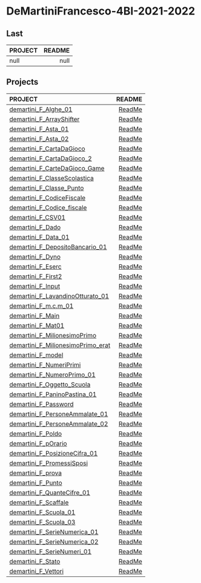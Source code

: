 # DeMartiniFrancesco-4BI-2021-2022

## Last

| PROJECT | README |
| :--- | ---: |
| null | null |

## Projects

| PROJECT | README |
| :--- | ---: |
| [demartini_F_Alghe_01](https://github.com/deMartiniFrancesco/DeMartiniFrancesco-4BI-2021-2022/tree/master/src/demartini_F_Alghe_01/bin) | [ReadMe](https://github.com/deMartiniFrancesco/DeMartiniFrancesco-4BI-2021-2022/tree/master/src/demartini_F_Alghe_01/doc/README.md) |
| [demartini_F_ArrayShifter](https://github.com/deMartiniFrancesco/DeMartiniFrancesco-4BI-2021-2022/tree/master/src/demartini_F_ArrayShifter/bin) | [ReadMe](https://github.com/deMartiniFrancesco/DeMartiniFrancesco-4BI-2021-2022/tree/master/src/demartini_F_ArrayShifter/doc/README.md) |
| [demartini_F_Asta_01](https://github.com/deMartiniFrancesco/DeMartiniFrancesco-4BI-2021-2022/tree/master/src/demartini_F_Asta_01/bin) | [ReadMe](https://github.com/deMartiniFrancesco/DeMartiniFrancesco-4BI-2021-2022/tree/master/src/demartini_F_Asta_01/doc/README.md) |
| [demartini_F_Asta_02](https://github.com/deMartiniFrancesco/DeMartiniFrancesco-4BI-2021-2022/tree/master/src/demartini_F_Asta_02/bin) | [ReadMe](https://github.com/deMartiniFrancesco/DeMartiniFrancesco-4BI-2021-2022/tree/master/src/demartini_F_Asta_02/doc/README.md) |
| [demartini_F_CartaDaGioco](https://github.com/deMartiniFrancesco/DeMartiniFrancesco-4BI-2021-2022/tree/master/src/demartini_F_CartaDaGioco/bin) | [ReadMe](https://github.com/deMartiniFrancesco/DeMartiniFrancesco-4BI-2021-2022/tree/master/src/demartini_F_CartaDaGioco/doc/README.md) |
| [demartini_F_CartaDaGioco_2](https://github.com/deMartiniFrancesco/DeMartiniFrancesco-4BI-2021-2022/tree/master/src/demartini_F_CartaDaGioco_2/bin) | [ReadMe](https://github.com/deMartiniFrancesco/DeMartiniFrancesco-4BI-2021-2022/tree/master/src/demartini_F_CartaDaGioco_2/doc/README.md) |
| [demartini_F_CarteDaGioco_Game](https://github.com/deMartiniFrancesco/DeMartiniFrancesco-4BI-2021-2022/tree/master/src/demartini_F_CarteDaGioco_Game/bin) | [ReadMe](https://github.com/deMartiniFrancesco/DeMartiniFrancesco-4BI-2021-2022/tree/master/src/demartini_F_CarteDaGioco_Game/doc/README.md) |
| [demartini_F_ClasseScolastica](https://github.com/deMartiniFrancesco/DeMartiniFrancesco-4BI-2021-2022/tree/master/src/demartini_F_ClasseScolastica/bin) | [ReadMe](https://github.com/deMartiniFrancesco/DeMartiniFrancesco-4BI-2021-2022/tree/master/src/demartini_F_ClasseScolastica/doc/README.md) |
| [demartini_F_Classe_Punto](https://github.com/deMartiniFrancesco/DeMartiniFrancesco-4BI-2021-2022/tree/master/src/demartini_F_Classe_Punto/bin) | [ReadMe](https://github.com/deMartiniFrancesco/DeMartiniFrancesco-4BI-2021-2022/tree/master/src/demartini_F_Classe_Punto/doc/README.md) |
| [demartini_F_CodiceFiscale](https://github.com/deMartiniFrancesco/DeMartiniFrancesco-4BI-2021-2022/tree/master/src/demartini_F_CodiceFiscale/bin) | [ReadMe](https://github.com/deMartiniFrancesco/DeMartiniFrancesco-4BI-2021-2022/tree/master/src/demartini_F_CodiceFiscale/doc/README.md) |
| [demartini_F_Codice_fiscale](https://github.com/deMartiniFrancesco/DeMartiniFrancesco-4BI-2021-2022/tree/master/src/demartini_F_Codice_fiscale/bin) | [ReadMe](https://github.com/deMartiniFrancesco/DeMartiniFrancesco-4BI-2021-2022/tree/master/src/demartini_F_Codice_fiscale/doc/README.md) |
| [demartini_F_CSV01](https://github.com/deMartiniFrancesco/DeMartiniFrancesco-4BI-2021-2022/tree/master/src/demartini_F_CSV01/bin) | [ReadMe](https://github.com/deMartiniFrancesco/DeMartiniFrancesco-4BI-2021-2022/tree/master/src/demartini_F_CSV01/doc/README.md) |
| [demartini_F_Dado](https://github.com/deMartiniFrancesco/DeMartiniFrancesco-4BI-2021-2022/tree/master/src/demartini_F_Dado/bin) | [ReadMe](https://github.com/deMartiniFrancesco/DeMartiniFrancesco-4BI-2021-2022/tree/master/src/demartini_F_Dado/doc/README.md) |
| [demartini_F_Data_01](https://github.com/deMartiniFrancesco/DeMartiniFrancesco-4BI-2021-2022/tree/master/src/demartini_F_Data_01/bin) | [ReadMe](https://github.com/deMartiniFrancesco/DeMartiniFrancesco-4BI-2021-2022/tree/master/src/demartini_F_Data_01/doc/README.md) |
| [demartini_F_DepositoBancario_01](https://github.com/deMartiniFrancesco/DeMartiniFrancesco-4BI-2021-2022/tree/master/src/demartini_F_DepositoBancario_01/bin) | [ReadMe](https://github.com/deMartiniFrancesco/DeMartiniFrancesco-4BI-2021-2022/tree/master/src/demartini_F_DepositoBancario_01/doc/README.md) |
| [demartini_F_Dyno](https://github.com/deMartiniFrancesco/DeMartiniFrancesco-4BI-2021-2022/tree/master/src/demartini_F_Dyno/bin) | [ReadMe](https://github.com/deMartiniFrancesco/DeMartiniFrancesco-4BI-2021-2022/tree/master/src/demartini_F_Dyno/doc/README.md) |
| [demartini_F_Eserc](https://github.com/deMartiniFrancesco/DeMartiniFrancesco-4BI-2021-2022/tree/master/src/demartini_F_Eserc/bin) | [ReadMe](https://github.com/deMartiniFrancesco/DeMartiniFrancesco-4BI-2021-2022/tree/master/src/demartini_F_Eserc/doc/README.md) |
| [demartini_F_First2](https://github.com/deMartiniFrancesco/DeMartiniFrancesco-4BI-2021-2022/tree/master/src/demartini_F_First2/bin) | [ReadMe](https://github.com/deMartiniFrancesco/DeMartiniFrancesco-4BI-2021-2022/tree/master/src/demartini_F_First2/doc/README.md) |
| [demartini_F_Input](https://github.com/deMartiniFrancesco/DeMartiniFrancesco-4BI-2021-2022/tree/master/src/demartini_F_Input/bin) | [ReadMe](https://github.com/deMartiniFrancesco/DeMartiniFrancesco-4BI-2021-2022/tree/master/src/demartini_F_Input/doc/README.md) |
| [demartini_F_LavandinoOtturato_01](https://github.com/deMartiniFrancesco/DeMartiniFrancesco-4BI-2021-2022/tree/master/src/demartini_F_LavandinoOtturato_01/bin) | [ReadMe](https://github.com/deMartiniFrancesco/DeMartiniFrancesco-4BI-2021-2022/tree/master/src/demartini_F_LavandinoOtturato_01/doc/README.md) |
| [demartini_F_m.c.m_01](https://github.com/deMartiniFrancesco/DeMartiniFrancesco-4BI-2021-2022/tree/master/src/demartini_F_m.c.m_01/bin) | [ReadMe](https://github.com/deMartiniFrancesco/DeMartiniFrancesco-4BI-2021-2022/tree/master/src/demartini_F_m.c.m_01/doc/README.md) |
| [demartini_F_Main](https://github.com/deMartiniFrancesco/DeMartiniFrancesco-4BI-2021-2022/tree/master/src/demartini_F_Main/bin) | [ReadMe](https://github.com/deMartiniFrancesco/DeMartiniFrancesco-4BI-2021-2022/tree/master/src/demartini_F_Main/doc/README.md) |
| [demartini_F_Mat01](https://github.com/deMartiniFrancesco/DeMartiniFrancesco-4BI-2021-2022/tree/master/src/demartini_F_Mat01/bin) | [ReadMe](https://github.com/deMartiniFrancesco/DeMartiniFrancesco-4BI-2021-2022/tree/master/src/demartini_F_Mat01/doc/README.md) |
| [demartini_F_MilionesimoPrimo](https://github.com/deMartiniFrancesco/DeMartiniFrancesco-4BI-2021-2022/tree/master/src/demartini_F_MilionesimoPrimo/bin) | [ReadMe](https://github.com/deMartiniFrancesco/DeMartiniFrancesco-4BI-2021-2022/tree/master/src/demartini_F_MilionesimoPrimo/doc/README.md) |
| [demartini_F_MilionesimoPrimo_erat](https://github.com/deMartiniFrancesco/DeMartiniFrancesco-4BI-2021-2022/tree/master/src/demartini_F_MilionesimoPrimo_erat/bin) | [ReadMe](https://github.com/deMartiniFrancesco/DeMartiniFrancesco-4BI-2021-2022/tree/master/src/demartini_F_MilionesimoPrimo_erat/doc/README.md) |
| [demartini_F_model](https://github.com/deMartiniFrancesco/DeMartiniFrancesco-4BI-2021-2022/tree/master/src/demartini_F_model/bin) | [ReadMe](https://github.com/deMartiniFrancesco/DeMartiniFrancesco-4BI-2021-2022/tree/master/src/demartini_F_model/doc/README.md) |
| [demartini_F_NumeriPrimi](https://github.com/deMartiniFrancesco/DeMartiniFrancesco-4BI-2021-2022/tree/master/src/demartini_F_NumeriPrimi/bin) | [ReadMe](https://github.com/deMartiniFrancesco/DeMartiniFrancesco-4BI-2021-2022/tree/master/src/demartini_F_NumeriPrimi/doc/README.md) |
| [demartini_F_NumeroPrimo_01](https://github.com/deMartiniFrancesco/DeMartiniFrancesco-4BI-2021-2022/tree/master/src/demartini_F_NumeroPrimo_01/bin) | [ReadMe](https://github.com/deMartiniFrancesco/DeMartiniFrancesco-4BI-2021-2022/tree/master/src/demartini_F_NumeroPrimo_01/doc/README.md) |
| [demartini_F_Oggetto_Scuola](https://github.com/deMartiniFrancesco/DeMartiniFrancesco-4BI-2021-2022/tree/master/src/demartini_F_Oggetto_Scuola/bin) | [ReadMe](https://github.com/deMartiniFrancesco/DeMartiniFrancesco-4BI-2021-2022/tree/master/src/demartini_F_Oggetto_Scuola/doc/README.md) |
| [demartini_F_PaninoPastina_01](https://github.com/deMartiniFrancesco/DeMartiniFrancesco-4BI-2021-2022/tree/master/src/demartini_F_PaninoPastina_01/bin) | [ReadMe](https://github.com/deMartiniFrancesco/DeMartiniFrancesco-4BI-2021-2022/tree/master/src/demartini_F_PaninoPastina_01/doc/README.md) |
| [demartini_F_Password](https://github.com/deMartiniFrancesco/DeMartiniFrancesco-4BI-2021-2022/tree/master/src/demartini_F_Password/bin) | [ReadMe](https://github.com/deMartiniFrancesco/DeMartiniFrancesco-4BI-2021-2022/tree/master/src/demartini_F_Password/doc/README.md) |
| [demartini_F_PersoneAmmalate_01](https://github.com/deMartiniFrancesco/DeMartiniFrancesco-4BI-2021-2022/tree/master/src/demartini_F_PersoneAmmalate_01/bin) | [ReadMe](https://github.com/deMartiniFrancesco/DeMartiniFrancesco-4BI-2021-2022/tree/master/src/demartini_F_PersoneAmmalate_01/doc/README.md) |
| [demartini_F_PersoneAmmalate_02](https://github.com/deMartiniFrancesco/DeMartiniFrancesco-4BI-2021-2022/tree/master/src/demartini_F_PersoneAmmalate_02/bin) | [ReadMe](https://github.com/deMartiniFrancesco/DeMartiniFrancesco-4BI-2021-2022/tree/master/src/demartini_F_PersoneAmmalate_02/doc/README.md) |
| [demartini_F_Poldo](https://github.com/deMartiniFrancesco/DeMartiniFrancesco-4BI-2021-2022/tree/master/src/demartini_F_Poldo/bin) | [ReadMe](https://github.com/deMartiniFrancesco/DeMartiniFrancesco-4BI-2021-2022/tree/master/src/demartini_F_Poldo/doc/README.md) |
| [demartini_F_pOrario](https://github.com/deMartiniFrancesco/DeMartiniFrancesco-4BI-2021-2022/tree/master/src/demartini_F_pOrario/bin) | [ReadMe](https://github.com/deMartiniFrancesco/DeMartiniFrancesco-4BI-2021-2022/tree/master/src/demartini_F_pOrario/doc/README.md) |
| [demartini_F_PosizioneCifra_01](https://github.com/deMartiniFrancesco/DeMartiniFrancesco-4BI-2021-2022/tree/master/src/demartini_F_PosizioneCifra_01/bin) | [ReadMe](https://github.com/deMartiniFrancesco/DeMartiniFrancesco-4BI-2021-2022/tree/master/src/demartini_F_PosizioneCifra_01/doc/README.md) |
| [demartini_F_PromessiSposi](https://github.com/deMartiniFrancesco/DeMartiniFrancesco-4BI-2021-2022/tree/master/src/demartini_F_PromessiSposi/bin) | [ReadMe](https://github.com/deMartiniFrancesco/DeMartiniFrancesco-4BI-2021-2022/tree/master/src/demartini_F_PromessiSposi/doc/README.md) |
| [demartini_F_prova](https://github.com/deMartiniFrancesco/DeMartiniFrancesco-4BI-2021-2022/tree/master/src/demartini_F_prova/bin) | [ReadMe](https://github.com/deMartiniFrancesco/DeMartiniFrancesco-4BI-2021-2022/tree/master/src/demartini_F_prova/doc/README.md) |
| [demartini_F_Punto](https://github.com/deMartiniFrancesco/DeMartiniFrancesco-4BI-2021-2022/tree/master/src/demartini_F_Punto/bin) | [ReadMe](https://github.com/deMartiniFrancesco/DeMartiniFrancesco-4BI-2021-2022/tree/master/src/demartini_F_Punto/doc/README.md) |
| [demartini_F_QuanteCifre_01](https://github.com/deMartiniFrancesco/DeMartiniFrancesco-4BI-2021-2022/tree/master/src/demartini_F_QuanteCifre_01/bin) | [ReadMe](https://github.com/deMartiniFrancesco/DeMartiniFrancesco-4BI-2021-2022/tree/master/src/demartini_F_QuanteCifre_01/doc/README.md) |
| [demartini_F_Scaffale](https://github.com/deMartiniFrancesco/DeMartiniFrancesco-4BI-2021-2022/tree/master/src/demartini_F_Scaffale/bin) | [ReadMe](https://github.com/deMartiniFrancesco/DeMartiniFrancesco-4BI-2021-2022/tree/master/src/demartini_F_Scaffale/doc/README.md) |
| [demartini_F_Scuola_01](https://github.com/deMartiniFrancesco/DeMartiniFrancesco-4BI-2021-2022/tree/master/src/demartini_F_Scuola_01/bin) | [ReadMe](https://github.com/deMartiniFrancesco/DeMartiniFrancesco-4BI-2021-2022/tree/master/src/demartini_F_Scuola_01/doc/README.md) |
| [demartini_F_Scuola_03](https://github.com/deMartiniFrancesco/DeMartiniFrancesco-4BI-2021-2022/tree/master/src/demartini_F_Scuola_03/bin) | [ReadMe](https://github.com/deMartiniFrancesco/DeMartiniFrancesco-4BI-2021-2022/tree/master/src/demartini_F_Scuola_03/doc/README.md) |
| [demartini_F_SerieNumerica_01](https://github.com/deMartiniFrancesco/DeMartiniFrancesco-4BI-2021-2022/tree/master/src/demartini_F_SerieNumerica_01/bin) | [ReadMe](https://github.com/deMartiniFrancesco/DeMartiniFrancesco-4BI-2021-2022/tree/master/src/demartini_F_SerieNumerica_01/doc/README.md) |
| [demartini_F_SerieNumerica_02](https://github.com/deMartiniFrancesco/DeMartiniFrancesco-4BI-2021-2022/tree/master/src/demartini_F_SerieNumerica_02/bin) | [ReadMe](https://github.com/deMartiniFrancesco/DeMartiniFrancesco-4BI-2021-2022/tree/master/src/demartini_F_SerieNumerica_02/doc/README.md) |
| [demartini_F_SerieNumeri_01](https://github.com/deMartiniFrancesco/DeMartiniFrancesco-4BI-2021-2022/tree/master/src/demartini_F_SerieNumeri_01/bin) | [ReadMe](https://github.com/deMartiniFrancesco/DeMartiniFrancesco-4BI-2021-2022/tree/master/src/demartini_F_SerieNumeri_01/doc/README.md) |
| [demartini_F_Stato](https://github.com/deMartiniFrancesco/DeMartiniFrancesco-4BI-2021-2022/tree/master/src/demartini_F_Stato/bin) | [ReadMe](https://github.com/deMartiniFrancesco/DeMartiniFrancesco-4BI-2021-2022/tree/master/src/demartini_F_Stato/doc/README.md) |
| [demartini_F_Vettori](https://github.com/deMartiniFrancesco/DeMartiniFrancesco-4BI-2021-2022/tree/master/src/demartini_F_Vettori/bin) | [ReadMe](https://github.com/deMartiniFrancesco/DeMartiniFrancesco-4BI-2021-2022/tree/master/src/demartini_F_Vettori/doc/README.md) |
